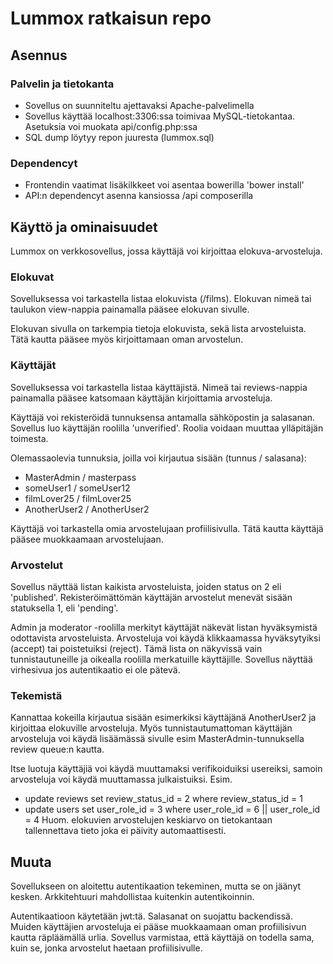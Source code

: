 # Lummox ratkaisun repo

## Asennus

### Palvelin ja tietokanta
- Sovellus on suunniteltu ajettavaksi Apache-palvelimella
- Sovellus käyttää localhost:3306:ssa toimivaa MySQL-tietokantaa. Asetuksia voi muokata api/config.php:ssa
- SQL dump löytyy repon juuresta (lummox.sql)

### Dependencyt
- Frontendin vaatimat lisäkilkkeet voi asentaa bowerilla 'bower install'
- API:n dependencyt asenna kansiossa /api composerilla

## Käyttö ja ominaisuudet

Lummox on verkkosovellus, jossa käyttäjä voi kirjoittaa elokuva-arvosteluja.

### Elokuvat

Sovelluksessa voi tarkastella listaa elokuvista (/films). Elokuvan nimeä tai taulukon view-nappia painamalla pääsee elokuvan sivulle.

Elokuvan sivulla on tarkempia tietoja elokuvista, sekä lista arvosteluista. Tätä kautta pääsee myös kirjoittamaan oman arvostelun.

### Käyttäjät

Sovelluksessa voi tarkastella listaa käyttäjistä. Nimeä tai reviews-nappia painamalla pääsee katsomaan käyttäjän kirjoittamia arvosteluja.

Käyttäjä voi rekisteröidä tunnuksensa antamalla sähköpostin ja salasanan. Sovellus luo käyttäjän roolilla 'unverified'. Roolia voidaan muuttaa ylläpitäjän toimesta.

Olemassaolevia tunnuksia, joilla voi kirjautua sisään (tunnus / salasana):
- MasterAdmin / masterpass
- someUser1 / someUser12
- filmLover25 / filmLover25
- AnotherUser2 / AnotherUser2

Käyttäjä voi tarkastella omia arvostelujaan profiilisivulla. Tätä kautta käyttäjä pääsee muokkaamaan arvostelujaan.

### Arvostelut

Sovellus näyttää listan kaikista arvosteluista, joiden status on 2 eli 'published'. Rekisteröimättömän käyttäjän arvostelut menevät sisään statuksella 1, eli 'pending'.

Admin ja moderator -roolilla merkityt käyttäjät näkevät listan hyväksymistä odottavista arvosteluista. Arvosteluja voi käydä klikkaamassa hyväksytyiksi (accept) tai poistetuiksi (reject).
Tämä lista on näkyvissä vain tunnistautuneille ja oikealla roolilla merkatuille käyttäjille. Sovellus näyttää virhesivua jos autentikaatio ei ole pätevä.

### Tekemistä

Kannattaa kokeilla kirjautua sisään esimerkiksi käyttäjänä AnotherUser2 ja kirjoittaa elokuville arvosteluja. Myös tunnistautumattoman käyttäjän arvosteluja voi käydä lisäämässä sivulle esim MasterAdmin-tunnuksella review queue:n kautta.

Itse luotuja käyttäjiä voi käydä muuttamaksi verifikoiduiksi usereiksi, samoin arvosteluja voi käydä muuttamassa julkaistuiksi.
Esim.
 - update reviews set review_status_id = 2 where review_status_id = 1
 - update users set user_role_id = 3 where user_role_id = 6 || user_role_id = 4
Huom. elokuvien arvostelujen keskiarvo on tietokantaan tallennettava tieto joka ei päivity automaattisesti.

## Muuta

Sovellukseen on aloitettu autentikaation tekeminen, mutta se on jäänyt kesken. Arkkitehtuuri mahdollistaa kuitenkin autentikoinnin.

Autentikaatioon käytetään jwt:tä. Salasanat on suojattu backendissä. Muiden käyttäjien arvosteluja ei pääse muokkaamaan oman profiilisivun kautta räpläämällä urlia. Sovellus varmistaa, että käyttäjä on todella sama, kuin se, jonka arvostelut haetaan profiilisivulle.